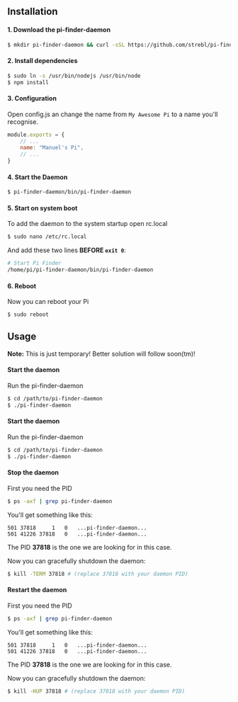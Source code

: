 ## Installation

#### 1. Download the pi-finder-daemon
```sh
$ mkdir pi-finder-daemon && curl -sSL https://github.com/strebl/pi-finder-daemon/tarball/master | tar xzC pi-finder-daemon --strip-components=1 && cd pi-finder-daemon
```

#### 2. Install dependencies
```sh
$ sudo ln -s /usr/bin/nodejs /usr/bin/node
$ npm install
```

#### 3. Configuration
Open config.js an change the name from `My Awesome Pi` to a name you'll recognise.
```js
module.exports = {
	// ...
	name: "Manuel's Pi",
	// ...
}
```

#### 4. Start the Daemon
```sh
$ pi-finder-daemon/bin/pi-finder-daemon
```

#### 5. Start on system boot
To add the daemon to the system startup open rc.local
```sh
$ sudo nano /etc/rc.local
```
And add these two lines **BEFORE `exit 0`**:
```sh
# Start Pi Finder
/home/pi/pi-finder-daemon/bin/pi-finder-daemon
```

#### 6. Reboot
Now you can reboot your Pi
```sh
$ sudo reboot
```

## Usage
**Note:** This is just temporary! Better solution will follow soon(tm)!

#### Start the daemon
Run the pi-finder-daemon
```sh
$ cd /path/to/pi-finder-daemon
$ ./pi-finder-daemon
```

#### Start the daemon
Run the pi-finder-daemon
```sh
$ cd /path/to/pi-finder-daemon
$ ./pi-finder-daemon
```

#### Stop the daemon
First you need the PID
```sh
$ ps -axf | grep pi-finder-daemon
```

You'll get something like this:
```
501 37818     1   0   ...pi-finder-daemon...
501 41226 37818   0   ...pi-finder-daemon...
```

The PID **37818** is the one we are looking for in this case.

Now you can gracefully shutdown the daemon:
```sh
$ kill -TERM 37818 # (replace 37818 with your daemon PID)
```

#### Restart the daemon
First you need the PID
```sh
$ ps -axf | grep pi-finder-daemon
```

You'll get something like this:
```
501 37818     1   0   ...pi-finder-daemon...
501 41226 37818   0   ...pi-finder-daemon...
```

The PID **37818** is the one we are looking for in this case.

Now you can gracefully shutdown the daemon:
```sh
$ kill -HUP 37818 # (replace 37818 with your daemon PID)
```